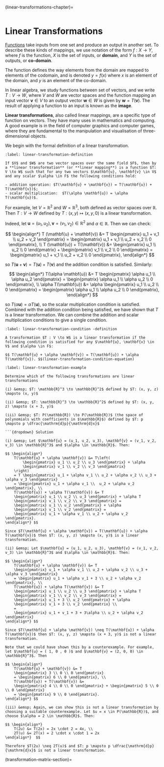 (linear-transformations-chapter)=

```{index} Linear transformations
```

# Linear Transformations

<a href="https://en.wikipedia.org/wiki/Function_(mathematics)" target="_blank">Functions</a> take inputs from one set and produce an output in another set. To describe these kinds of mappings, we use notation of the form $f: X \to Y$, where $f$ is the function, $X$ is the set of inputs, or **domain**, and $Y$ is the set of outputs, or **co-domain**.

The function defines the way elements from the domain are mapped to elements of the codomain, and is denoted $y = f(x)$ where $x$ is an element of the domain, and $y$ is an element of the co-domain.

In linear algebra, we study functions between set of vectors, and we write $T: V \to W$, where $V$ and $W$ are vector spaces and the function mapping an input vector $\mathbf{v} \in V$ to an output vector $\mathbf{w} \in W$ is given by $\mathbf{w} = T(\mathbf{v})$. The result of applying a function to an input is known as the **image**.

**Linear transformations**, also called linear mappings, are a specific type of function on vectors. They have many uses in mathematics and computing. A good example is in the field of computer graphics and computer games, where they are fundamental to the manipulation and visualisation of three-dimensional objects.

We begin with the formal definition of a linear transformation.

```{prf:definition} Linear transformation
:label: linear-transformation-definition

If $V$ and $W$ are two vector spaces over the same field $F$, then by a **linear transformation** (or **linear mapping**) is a function $T: V \to W$ such that for any two vectors $\mathbf{u}, \mathbf{v} \in V$ and any scalar $\alpha \in F$ the following conditions hold:

- addition operation: $T(\mathbf{u} + \mathbf{v}) = T(\mathbf{u}) + T(\mathbf{v})$;
- scalar multiplication:  $T(\alpha \mathbf{u}) = \alpha T(\mathbf{u})$.
```

For example, let $V = \mathbb{R}^2$ and $W = \mathbb{R}^3$, both defined as vector spaces over $\mathbb{R}$. Then $T : V \to W$ defined by $T : (x, y) \mapsto (x, y, 0)$ is a linear transformation.

Indeed, let $\mathbf{u} = (u_1, u_2), \mathbf{v} = (v_1, v_2) \in \mathbb{R}^2$ and $\alpha \in \mathbb{R}$. Then we can check:

$$ \begin{align*}
    T (\mathbf{u} + \mathbf{v})
    &= T \begin{pmatrix} u_1 + v_1 \\ u_2 + v_2 \end{pmatrix}
    = \begin{pmatrix} u_1 + v_1 \\ u_2 + v_2 \\ 0 \end{pmatrix}, \\
    T (\mathbf{u}) + T(\mathbf{v}) &=
    \begin{pmatrix} u_1 \\ u_2 \\ 0 \end{pmatrix} + \begin{pmatrix} v_1 \\ v_2 \\ 0 \end{pmatrix}
    = \begin{pmatrix} u_1 + v_1 \\ u_2 + v_2 \\ 0 \end{pmatrix},
\end{align*} $$

so $T(\mathbf{u} + \mathbf{v}) = T(\mathbf{u}) + T(\mathbf{v})$ and the addition condition is satisfied. Similarly:

$$ \begin{align*}
    T(\alpha \mathbf{u})
    &= T \begin{pmatrix} \alpha u_1 \\ \alpha u_2 \end{pmatrix}
    = \begin{pmatrix} \alpha u_1 \\ \alpha u_2 \\ 0 \end{pmatrix}, \\
    \alpha T(\mathbf{u}) &= \alpha \begin{pmatrix} u_1 \\ u_2 \\ 0 \end{pmatrix}
    = \begin{pmatrix} \alpha u_1 \\ \alpha u_2 \\ 0 \end{pmatrix},
\end{align*} $$

so $T(\alpha \mathbf{u}) = \alpha T(\mathbf{u})$, so the scalar multiplication condition is satisfied. Combined with the addition condition being satisfied, we have shown that $T$ is a linear transformation. We can combine the addition and scalar multiplication conditions to give a single condition.

```{prf:definition} Linear transformation condition
:label: linear-transformation-condition -definition

A transformation $T : V \to W$ is a linear transformation if the following condition is satisfied for any $\mathbf{u}, \mathbf{v} \in V$ and $\alpha \in F$:

$$ T(\mathbf{u} + \alpha \mathbf{v}) = T(\mathbf{u}) + \alpha T(\mathbf{v}). $$(linear-transformation-condition-equation)
```

```{prf:example}
:label: linear-transformation-example

Determine which of the following transformations are linear transformations

(i) &emsp; $T: \mathbb{R}^3 \to \mathbb{R}^2$ defined by $T: (x, y, z) \mapsto (x, y)$

(ii) &emsp; $T: \mathbb{R}^3 \to \mathbb{R}^2$ defined by $T: (x, y, z) \mapsto (x + 3, y)$

(iii) &emsp; $T: P(\mathbb{R}) \to P(\mathbb{R})$ (the space of polynomials with coefficients in $\mathbb{R}$) defined by $T: p \mapsto p \dfrac{\mathrm{d}p}{\mathrm{d}x}$

```{dropdown} Solution

(i) &emsp; Let $\mathbf{u} = (u_1, u_2, u_3), \mathbf{v} = (v_1, v_2, v_3) \in \mathbb{R}^3$ and $\alpha \in \mathbb{R}$. Then:

$$ \begin{align*}
    T(\mathbf{u} + \alpha \mathbf{v}) &= T\left(
        \begin{pmatrix} u_1 \\ u_2 \\ u_3 \end{pmatrix} + \alpha
        \begin{pmatrix} v_1 \\ v_2 \\ v_3 \end{pmatrix}
    \right)
    = T \begin{pmatrix} u_1 + \alpha v_1 \\ u_2 + \alpha v_2 \\ u_3 + \alpha v_3 \end{pmatrix}
    = \begin{pmatrix} u_1 + \alpha v_1 \\  u_2 + \alpha v_2 \end{pmatrix}, \\
    T(\mathbf{u}) + \alpha T(\mathbf{v}) &= T
    \begin{pmatrix} u_1 \\ u_2 \\ u_3 \end{pmatrix} + \alpha T
    \begin{pmatrix} v_1 \\ v_2 \\ v_3 \end{pmatrix} =
    \begin{pmatrix} u_1 \\ u_2 \end{pmatrix} + \alpha
    \begin{pmatrix} v_1 \\ v_2 \end{pmatrix} =
    \begin{pmatrix} u_1 + \alpha v_1 \\ u_2 + \alpha v_2 \end{pmatrix}.
\end{align*} $$

Since $T(\mathbf{u} + \alpha \mathbf{v}) = T(\mathbf{u}) + \alpha T(\mathbf{v})$ then $T: (x, y, z) \mapsto (x, y)$ is a linear transformation.

(ii) &emsp; Let $\mathbf{u} = (u_1, u_2, u_3), \mathbf{v} = (v_1, v_2, v_3) \in \mathbb{R}^3$ and $\alpha \in \mathbb{R}$. Then:

$$ \begin{align*}
    T(\mathbf{u} + \alpha \mathbf{v}) &= T
    \begin{pmatrix} u_1 + \alpha v_1 \\ u_2 + \alpha v_2 \\ u_3 + \alpha v_3 \end{pmatrix}
    = \begin{pmatrix} u_1 + \alpha v_1 + 3 \\ u_2 + \alpha v_2 \end{pmatrix}, \\
    T(\mathbf{u}) + \alpha T(\mathbf{v}) &= T
    \begin{pmatrix} u_1 \\ u_2 \\ u_3 \end{pmatrix} + \alpha T
    \begin{pmatrix} v_1 \\ v_2 \\ v_3 \end{pmatrix} =
    \begin{pmatrix} u_1 + 3 \\ u_2 \end{pmatrix} + \alpha
    \begin{pmatrix} v_1 + 3 \\ v_2 \end{pmatrix} \\
    =
    \begin{pmatrix} u_1 + v_1 + 3 + 3\alpha \\ u_2 + \alpha v_2 \end{pmatrix}
\end{align*} $$

Since $T(\mathbf{u} + \alpha \mathbf{v}) \neq T(\mathbf{u}) + \alpha T(\mathbf{v})$ then $T: (x, y, z) \mapsto (x + 3, y)$ is not a linear transformation.

Note that we could have shown this by a counterexample. For example, let $\mathbf{u} = ( 1, 0 , 0 )$ and $\mathbf{v} = (2, 0, 0) \in \mathbb{R}^3$. Then

$$ \begin{align*}
    T(\mathbf{u} + \mathbf{v}) &= T
    \begin{pmatrix} 3 \\ 0 \\ 0 \end{pmatrix}
    = \begin{pmatrix} 6 \\ 0 \end{pmatrix}, \\
    T(\mathbf{u}) + T(\mathbf{v}) &=
    \begin{pmatrix} 4 \\ 0 \\ 0 \end{pmatrix} + \begin{pmatrix} 5 \\ 0 \\ 0 \end{pmatrix}
    = \begin{pmatrix} 9 \\ 0 \end{pmatrix}.
\end{align*} $$

(iii) &emsp; Again, we can show this is not a linear transformation by choosing a suitable counterexample. Let $u = x \in P(\mathbb{R})$, and choose $\alpha = 2 \in \mathbb{R}$. Then:

$$ \begin{align*}
    T(2u) &= T(2x) = 2x \cdot 2 = 4x, \\
    2T(u) &= 2T(x) = 2 \cdot x \cdot 1 = 2x
\end{align*}  $$

Therefore $T(2u) \neq 2T(u)$ and $T: p \mapsto p \dfrac{\mathrm{d}p}{\mathrm{d}x}$ is not a linear transformation.
```

(transformation-matrix-section)=

```{index} Linear transformations ; transformation matrices
```

